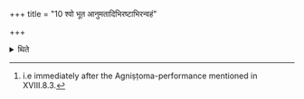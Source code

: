 +++
title = "10 श्वो भूत आनुमतादिभिरष्टाभिरन्वहं"

+++

<details><summary>थिते</summary>

10. From the following day[^1] he performs everyday one by one the eight offerings beginning with one for Anumati.  

[^1]: i.e immediately after the Agniṣṭoma-performance mentioned in XVIII.8.3. 
</details>
